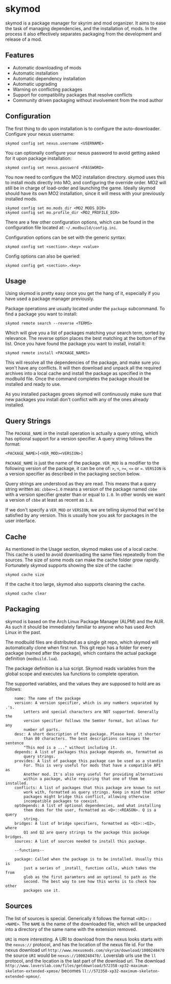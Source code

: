 skymod
======
skymod is a package manager for skyrim and mod organizer. It aims to
ease the task of managing dependencies, and the installation of, mods.
In the process it also effectively separates packaging from the
development and release of a mod.

Features
--------

  * Automatic downloading of mods
  * Automatic installation
  * Automatic dependency installation
  * Automatic upgrading
  * Warning on conflicting packages
  * Support for compatibility packages that resolve conflicts
  * Community driven packaging without involvement from the mod author

Configuration
-------------
The first thing to do upon installation is to configure the
auto-downloader. Configure your nexus username:

    skymod config set nexus.username <USERNAME>

You can optionally configure your nexus password to avoid getting asked
for it upon package installation:

    skymod config set nexus.password <PASSWORD>

You now need to configure the MO2 installation directory. skymod uses
this to install mods directly into MO, and configuring the override
order. MO2 will still be in charge of load-order and launching the game.
Ideally skymod should have its own MO2 installation, since it will mess
with your previously installed mods.

    skymod config set mo.mods_dir <MO2_MODS_DIR>
    skymod config set mo.profile_dir <MO2_PROFILE_DIR>

There are a few other configuration options, which can be found in the
configuration file located at: `~/.modbuild/config.ini`.

Configuration options can be set with the generic syntax:

    skymod config set <section>.<key> <value>

Config options can also be queried:

    skymod config get <section>.<key>

Usage
-----
Using skymod is pretty easy once you get the hang of it, especially if
you have used a package manager previously.

Package operations are usually located under the `package` subcommand.
To find a package you want to install:

    skymod remote search --reverse <TERMS>

Which will give you a list of packages matching your search term, sorted
by relevance. The reverse option places the best matching at the bottom
of the list. Once you have found the package you want to install,
install it:

    skymod remote install <PACKAGE_NAMES>

This will resolve all the dependencies of the package, and make sure you
won't have any conflicts. It will then download and unpack all the
required archives into a local cache and install the package as
specified in the modbuild file. Once the command completes the package
should be installed and ready to use.

As you installed packages grows skymod will continuously make sure that
new packages you install don't conflict with any of the ones already
installed.

Query Strings
-------------
The `PACKAGE_NAME` in the install operation is actually a query string,
which has optional support for a version specifier. A query string
follows the format:

    <PACKAGE_NAME>[<VER_MOD><VERSION>]

`PACKAGE_NAME` is just the name of the package. `VER_MOD` is a modifier
to the following version of the package, it can be one of: `>`, `<`,
`>=`, `<=` or `=`. `VERSION` is a version specifier as described in the
packaging section below.

Query strings are understood as they are read. This means that a query
string written as: `cbbe>=1.0` means a version of the package named
`cbbe` with a version specifier greater than or equal to `1.0`. In other
words we want a version of `cbbe` at least as recent as `1.0`.

If we don't specify a `VER_MOD` or `VERSION`, we are telling skymod that
we'd be satisfied by any version. This is usually how you ask for
packages in the user interface.

Cache
-----
As mentioned in the Usage section, skymod makes use of a local cache.
This cache is used to avoid downloading the same files repeatedly from
the sources. The size of some mods can make the cache folder grow
rapidly. Fortunately skymod supports showing the size of the cache:

    skymod cache size

If the cache it too large, skymod also supports cleaning the cache.

    skymod cache clear

Packaging
---------
skymod is based on the Arch Linux Package Manager (ALPM) and the AUR. As
such it should be immediately familiar to anyone who has used Arch Linux
in the past.

The modbuild files are distributed as a single git repo, which skymod
will automatically clone when first run. This git repo has a folder for
every package (named after the package), which contains the actual
package definition (`modbuild.lua`).

The package definition is a lua script. Skymod reads variables from the
global scope and executes lua functions to complete operation.

The supported variables, and the values they are supposed to hold are as
follows:

```
    name: The name of the package
    version: A version specifier, which is any numbers separated by .'s.
        Letters and special characters are NOT supported. Generally the
        version specifier follows the SemVer format, but allows for any
        number of parts.
	desc: A short description of the package. Please keep it shorter
		than 80 characters. The best descriptions continues the sentence
		"This mod is a ..." without including it.
    depends: A list of packages this package depends on, formatted as
        query strings.
    provides: A list of package this package can be used as a standin
        For. This is very useful for mods that have a compatible API as
        Another mod. It's also very useful for providing alternatives
        within a package, while requiring that one of them be installed.
    conflicts: A list of packages that this package are known to not
        work with, formatted as query strings. Keep in mind that other
        packages might bridge this conflict, allowing otherwise
        incompatible packages to coexist.
    optdepends: A list of optional dependencies, and what installing
        them does for the user, formatted as <Q>::<REASON>. Q is a query
        string.
    bridges: A list of bridge specifiers, formatted as <Q1>::<Q2>, where
        Q1 and Q2 are query strings to the package this package bridges.
    sources: A list of sources needed to install this package.

    --functions--

    package: Called when the package is to be installed. Usually this is
        just a series of _install_ function calls, which takes the from
        glob as the first paramters and an optional to path as the
        second. The best way to see how this works is to check how other
        packages use it.
```

Sources
-------
The list of sources is special. Generically it follows the format
`<URI>::<NAME>`. The `NAME` is the name of the downloaded file, which
will be unpacked into a directory of the same name with the extension
removed.

`URI` is more interesting. A URI to download from the nexus looks starts
with the `nexus://` protocol, and has the location of the nexus file id.
For the nexus download url `http://www.nexusmods.com/skyrim/download/1000248470`
the source `URI` would be `nexus://1000248470/`. Loverslab urls use the
`ll` protocol, and the location is the last part of the download url.
The download `http://www.loverslab.com/files/getdownload/572358-xp32-maximum-skeleton-extended-xpmse/`
becomes `ll://572358-xp32-maximum-skeleton-extended-xpmse/`.
